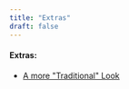 ```yaml
---
title: "Extras"
draft: false
---
```


#### Extras:
  -  [A more "Traditional" Look](/tutorials/tcod/v2/extras/traditional-look)